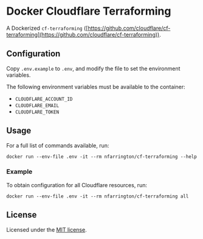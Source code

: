# Docker Cloudflare Terraforming

A Dockerized `cf-terraforming` ([https://github.com/cloudflare/cf-terraforming](https://github.com/cloudflare/cf-terraforming)).

## Configuration

Copy `.env.example` to `.env`, and modify the file to set the environment variables.

The following environment variables must be available to the container:
* `CLOUDFLARE_ACCOUNT_ID`
* `CLOUDFLARE_EMAIL`
* `CLOUDFLARE_TOKEN`

## Usage

For a full list of commands available, run:

```
docker run --env-file .env -it --rm nfarrington/cf-terraforming --help
```

### Example

To obtain configuration for all Cloudflare resources, run:

```
docker run --env-file .env -it --rm nfarrington/cf-terraforming all
```

## License

Licensed under the [MIT license](https://opensource.org/licenses/MIT).
